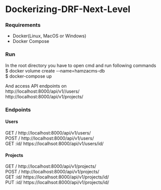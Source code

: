 # Dockerizing-DRF-Next-Level

### Requirements
* Docker(Linux, MacOS or Windows)
* Docker Compose
### Run
In the root directory you have to open cmd and run following commands <br/>
$ docker volume create --name=hamzacms-db <br/>
$ docker-compose up <br/>


And access API endpoints on <br/> 
http://localhost:8000/api/v1//users/ <br/>
http://localhost:8000/api/v1/projects/ <br/>


### Endpoints

#### Users
GET /       http://localhost:8000/api/v1/users/ <br/>
POST /      http://localhost:8000/api/v1/users/ <br/>
GET :id/    https://localhsot:8000/api/v1/users/id/ <br/>

#### Projects
GET /       http://localhost:8000/api/v1/projects/ <br/>
POST /      http://localhost:8000/api/v1/projects/ <br/>
GET :id/    https://localhsot:8000/api/v1/projects/id/ <br/>
PUT :id/    https://localhsot:8000/api/v1/projects/id/ <br/>
